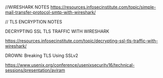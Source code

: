 
//WIRESHARK NOTES
https://resources.infosecinstitute.com/topic/simple-mail-transfer-protocol-smtp-with-wireshark/



// TLS ENCRYPTION NOTES

DECRYPTING SSL TLS TRAFFIC WITH WIRESHARK

https://resources.infosecinstitute.com/topic/decrypting-ssl-tls-traffic-with-wireshark/

DROWN: Breaking TLS Using SSLv2 

https://www.usenix.org/conference/usenixsecurity16/technical-sessions/presentation/aviram
